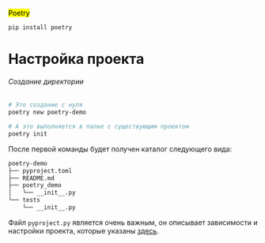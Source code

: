 <mark>Poetry</mark>

```bash
pip install poetry
```

# Настройка проекта

###### Создание директории

```bash
# Это создание с нуля
poetry new poetry-demo

# А это выполняется в папке с существующим проектом
poetry init
```

После первой команды будет получен каталог следующего вида:

```bash
poetry-demo
├── pyproject.toml
├── README.md
├── poetry_demo
│   └── __init__.py
└── tests
    └── __init__.py
```

Файл `pyproject.py` является очень важным, он описывает зависимости и настройки проекта, которые указаны [здесь](https://python-poetry.org/docs/pyproject/).


